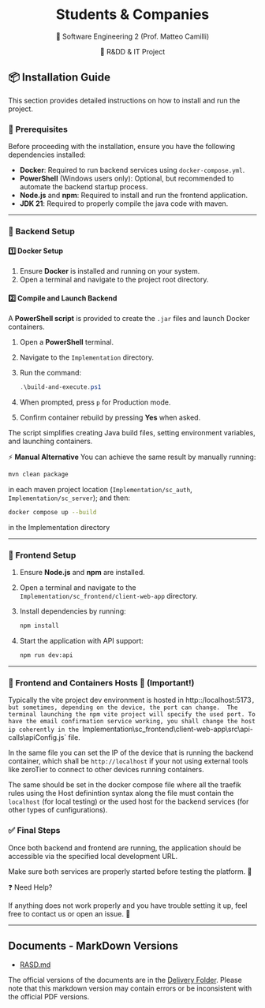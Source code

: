 <div align="center">
  
# Students & Companies
</div>

<div align="center">
  
  
📜 Software Engineering 2 (Prof. Matteo Camilli)  

📌 R&amp;DD &amp; IT Project 

</div>

## 📦 Installation Guide

This section provides detailed instructions on how to install and run the project.

### 🔹 Prerequisites

Before proceeding with the installation, ensure you have the following dependencies installed:

- **Docker**: Required to run backend services using `docker-compose.yml`.
- **PowerShell** (Windows users only): Optional, but recommended to automate the backend startup process.
- **Node.js** and **npm**: Required to install and run the frontend application.
- **JDK 21**: Required to properly compile the java code with maven.

---

### 🚀 Backend Setup

#### 1️⃣ **Docker Setup**
1. Ensure **Docker** is installed and running on your system.
2. Open a terminal and navigate to the project root directory.

#### 2️⃣ **Compile and Launch Backend**
A **PowerShell script** is provided to create the `.jar` files and launch Docker containers.

1. Open a **PowerShell** terminal.
2. Navigate to the `Implementation` directory.
3. Run the command:

   ```powershell
   .\build-and-execute.ps1
   ```

4. When prompted, press `p` for Production mode.
5. Confirm container rebuild by pressing **Yes** when asked.

The script simplifies creating Java build files, setting environment variables, and launching containers.

⚡ **Manual Alternative**
You can achieve the same result by manually running:

```sh
mvn clean package
```
in each maven project location (`Implementation/sc_auth`, `Implementation/sc_server`);
and then:

```sh
docker compose up --build
```

in the Implementation directory


---

### 🎨 Frontend Setup

1. Ensure **Node.js** and **npm** are installed.
2. Open a terminal and navigate to the `Implementation/sc_frontend/client-web-app` directory.
3. Install dependencies by running:

   ```sh
   npm install
   ```

4. Start the application with API support:

   ```sh
   npm run dev:api
   ```

---

### 🚨 Frontend and Containers Hosts 🚨 (Important!)
Typically the vite project dev environment is hosted in http::/localhost:5173`, but sometimes, depending on the device, the port can change. 
The terminal launching the npm vite project will specify the used port. To have the email confirmation service working, you shall change the host ip coherently in the `Implementation\sc_frontend\client-web-app\src\api-calls\apiConfig.js` file.

In the same file you can set the IP of the device that is running the backend container, which shall be `http://localhost` if your not using external tools like zeroTier to connect to other devices running containers.

The same should be set in the docker compose file where all the traefik rules using the Host definintion syntax along the file must contain the `localhost` (for local testing) or the used host for the backend services (for other types of cunfigurations). 


### ✅ Final Steps

Once both backend and frontend are running, the application should be accessible via the specified local development URL.

Make sure both services are properly started before testing the platform. 🚀

❓ Need Help?

If anything does not work properly and you have trouble setting it up, feel free to contact us or open an issue. 📩

---

## Documents - MarkDown Versions

- [RASD.md](./RASD.md)


The official versions of the documents are in the [Delivery Folder](./DeliveryFolder/). Please note that this markdown version may contain errors or be inconsistent with the official PDF versions.
